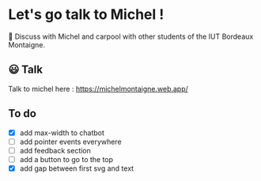 # Let's go talk to Michel ! 

🚗 Discuss with Michel and carpool with other students of the IUT Bordeaux Montaigne. 

## 😃 Talk 

Talk to michel here : https://michelmontaigne.web.app/

## To do

- [x] add max-width to chatbot
- [ ] add pointer events everywhere
- [ ] add feedback section
- [ ] add a button to go to the top
- [x] add gap between first svg and text
<!--- [ ] delete outdated adverts https://github.com/firebase/functions-samples/blob/main/delete-old-child-nodes/functions/index.js
- [ ] view my adverts in profile page
- [ ] change OpenAI with Firebase ML
